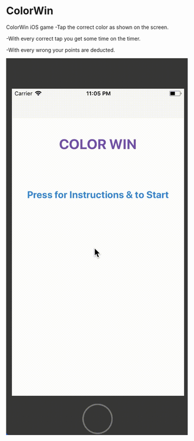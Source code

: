 # ColorWin
ColorWin iOS game
-Tap the correct color as shown on the screen.

-With every correct tap you get some time on the timer.

-With every wrong your points are deducted.

![Demo](https://github.com/dipankarghosh28/ColorWin/blob/master/ColorWin.gif)
